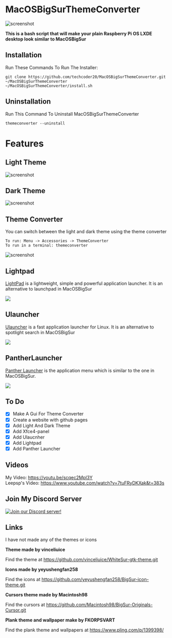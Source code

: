# MacOSBigSurThemeConverter

![screenshot](https://raw.githubusercontent.com/techcoder20/MacOSBigSurThemeConverter/main/Screenshots/MacOSBigSurLightScreenshot.png)

**This is a bash script that will make your plain Raspberry Pi OS LXDE desktop look similar to MacOSBigSur**  
  
## Installation
Run These Commands To Run The Installer:  
```
git clone https://github.com/techcoder20/MacOSBigSurThemeConverter.git ~/MacOSBigSurThemeConverter
~/MacOSBigSurThemeConverter/install.sh
```

## Uninstallation 
Run This Command To Uninstall MacOSBigSurThemeConverter
```
themeconverter --uninstall
```

# Features

## Light Theme
![screenshot](https://raw.githubusercontent.com/techcoder20/MacOSBigSurThemeConverter/main/Screenshots/MacOSBigSurLightScreenshot.png)

## Dark Theme
![screenshot](https://raw.githubusercontent.com/techcoder20/MacOSBigSurThemeConverter/main/Screenshots/MacOSBigSurDarkScreenshot.png)

## Theme Converter
You can switch between the light and dark theme using the theme converter  

```
To run: Menu -> Accessories -> ThemeConverter
To run in a terminal: themeconverter
```

![screenshot](https://raw.githubusercontent.com/techcoder20/MacOSBigSurThemeConverter/main/Screenshots/MacOSBigSurThemeConverterGUI.png)

## Lightpad
[LightPad](https://github.com/libredeb/lightpad) is a lightweight, simple and powerful application launcher. It is an alternative to launchpad in MacOSBigSur   

<img src="https://raw.githubusercontent.com/techcoder20/MacOSBigSurThemeConverter/main/Screenshots/Lightpad.gif">

## Ulauncher
[Ulauncher](https://ulauncher.io/) is a fast application launcher for Linux. It is an alternative to spotlight search in MacOSBigSur 
   
<img src="https://raw.githubusercontent.com/techcoder20/MacOSBigSurThemeConverter/main/Screenshots/Ulauncher.gif">

## PantherLauncher
[Panther Launcher](https://github.com/phoenixbyrd/panther_launcher) is the application menu which is similar to the one in MacOSBigSur.

<img src="https://raw.githubusercontent.com/techcoder20/MacOSBigSurThemeConverter/main/Screenshots/PantherLauncher.gif">

## To Do
- [X] Make A Gui For Theme Converter
- [X] Create a website with github pages
- [X] Add Light And Dark Theme
- [X] Add Xfce4-panel
- [X] Add Ulaucnher
- [X] Add Lightpad
- [X] Add Panther Launcher

## Videos 
My Video: https://youtu.be/scqec2Mpl3Y   
Leepsp's Video: https://www.youtube.com/watch?v=7tuFRyDKXak&t=383s   

## Join My Discord Server  
[![Join our Discord server!](https://invidget.switchblade.xyz/WKdBuBKhgm)](https://discord.gg/WKdBuBKhgm)
  
## Links
I have not made any of the themes or icons    
  
**Theme made by vinceliuice**   

Find the theme at https://github.com/vinceliuice/WhiteSur-gtk-theme.git  

  
**Icons made by yeyushengfan258**  

Find the icons at https://github.com/yeyushengfan258/BigSur-icon-theme.git 

  
**Cursors theme made by Macintosh98**  

Find the cursors at https://github.com/Macintosh98/BigSur-Originals-Cursor.git   

**Plank theme and wallpaper make by FKORPSVART**  

Find the plank theme and wallpapers at https://www.pling.com/p/1399398/

